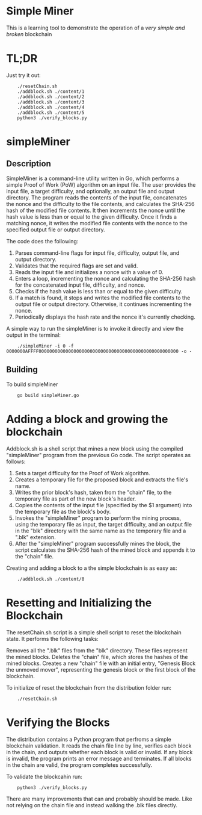 # Simple Miner 

This is a learning tool to demonstrate the operation of a _very simple and broken_ blockchain

# TL;DR
Just try it out:
```
    ./resetChain.sh
    ./addblock.sh ./content/1
    ./addblock.sh ./content/2
    ./addblock.sh ./content/3
    ./addblock.sh ./content/4
    ./addblock.sh ./content/5
    python3 ./verify_blocks.py
```
# simpleMiner

## Description
SimpleMiner is a command-line utility written in Go, which performs a simple Proof of Work (PoW) algorithm on an input file. The user provides the input file, a target difficulty, and optionally, an output file and output directory. The program reads the contents of the input file, concatenates the nonce and the difficulty to the file contents, and calculates the SHA-256 hash of the modified file contents. It then increments the nonce until the hash value is less than or equal to the given difficulty. Once it finds a matching nonce, it writes the modified file contents with the nonce to the specified output file or output directory.

The code does the following:

1. Parses command-line flags for input file, difficulty, output file, and output directory.
2. Validates that the required flags are set and valid.
3. Reads the input file and initializes a nonce with a value of 0.
4. Enters a loop, incrementing the nonce and calculating the SHA-256 hash for the concatenated input file, difficulty, and nonce.
5. Checks if the hash value is less than or equal to the given difficulty.
6. If a match is found, it stops and writes the modified file contents to the output file or output directory. Otherwise, it continues incrementing the nonce.
7. Periodically displays the hash rate and the nonce it's currently checking.

A simple way to run the simpleMiner is to invoke it directly and view the output in the terminal:

```    
    ./simpleMiner -i 0 -f 0000000AFFFF0000000000000000000000000000000000000000000000000000 -o -
```


## Building

To build simpleMiner 
```
    go build simpleMiner.go
```

# Adding a block and growing the blockchain
Addblock.sh is a shell script that mines a new block using the compiled "simpleMiner" program from the previous Go code. The script operates as follows:

1. Sets a target difficulty for the Proof of Work algorithm.
2. Creates a temporary file for the proposed block and extracts the file's name.
3. Writes the prior block's hash, taken from the "chain" file, to the temporary file as part of the new block's header.
4. Copies the contents of the input file (specified by the $1 argument) into the temporary file as the block's body.
5. Invokes the "simpleMiner" program to perform the mining process, using the temporary file as input, the target difficulty, and an output file in the "blk" directory with the same name as the temporary file and a ".blk" extension.
6. After the "simpleMiner" program successfully mines the block, the script calculates the SHA-256 hash of the mined block and appends it to the "chain" file.

Creating and adding a block to a the simple blockchain is as easy as:
```
    ./addblock.sh ./content/0
```

# Resetting and Initializing the Blockchain
The resetChain.sh script is a simple shell script to reset the blockchain state. It performs the following tasks:

Removes all the ".blk" files from the "blk" directory. These files represent the mined blocks.
Deletes the "chain" file, which stores the hashes of the mined blocks.
Creates a new "chain" file with an initial entry, "Genesis Block the unmoved mover", representing the genesis block or the first block of the blockchain.

To initialize of reset the blockchain from the distribution folder run:
```
    ./resetChain.sh
```

# Verifying the Blocks
The distribution contains a Python program that perfroms a simple blockchain validation. It reads the chain file line by line, verifies each block in the chain, and outputs whether each block is valid or invalid. If any block is invalid, the program prints an error message and terminates. If all blocks in the chain are valid, the program completes successfully.

To validate the blockcahin run:
```
    python3 ./verify_blocks.py
```
There are many improvements that can and probably should be made. Like not relying on the chain file and instead walking the .blk files directly. 


